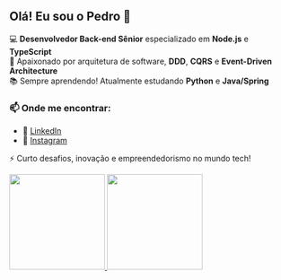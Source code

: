 ## Olá! Eu sou o Pedro 👋  

💻 **Desenvolvedor Back-end Sênior** especializado em **Node.js** e **TypeScript**  
🚀 Apaixonado por arquitetura de software, **DDD**, **CQRS** e **Event-Driven Architecture**  
📚 Sempre aprendendo! Atualmente estudando **Python** e **Java/Spring** <!-- **Solidity**, **Ruby on Rails** e **C++ para Game Engines**  -->
<!-- 🔗 Compartilho conhecimento sobre tecnologia no meu canal do YouTube  -->

### 📫 Onde me encontrar:  
- 💼 [LinkedIn](https://www.linkedin.com/in/eupedrosantana)  
- 📂 [Instagram](https://instagram.com/psta.xgh/)
<!-- - 🎥 [YouTube](https://www.youtube.com/seu-canal)  -->

⚡ Curto desafios, inovação e empreendedorismo no mundo tech!  



<!-- ### Olá! 👋 Eu sou o Pedro

Sou um desenvolvedor full stack com ampla experiência em diversas tecnologias. Ao longo do tempo, adquiri habilidades avançadas em várias áreas da programação. Algumas das minhas competências incluem:

- HTML5, CSS3, JavaScript Vanila, Node.js, TypeScript, Express, AdonisJS, NestJS, TypeORM, Vue, React.

**Gerenciamento de bancos de dados:**
- PostgreSQL, MySQL, MongoDB.

**Outras competências:**
- Docker
- Git e Controle de Versão de Codigo
- Cloud and Cloud Computing com AWS (EC2, ECR, ECS, S3, Lambda, Secrets Manager)
- Microservices, Clean code, SOLID, Design patterns
- Messageria com RabbitMQ
- Programação Assíncrona
- Integração com API

Meu compromisso com o aprendizado contínuo, continua firme, e estou sempre buscando conhecimento em novas tecnologias e aprimorando minhas habilidades.

Seja bem-vindo ao meu perfil do GitHub, onde você pode encontrar projetos e contribuições relacionadas a diversas áreas da programação. Fique à vontade para explorar meu trabalho e entrar em contato se tiver alguma pergunta ou oportunidade de colaboração.

Vamos continuar evoluindo juntos! 🚀 -->


<a href="https://pedro2s.github.io/">
<img height=170em src="https://github-readme-stats.vercel.app/api?username=pedro2s&count_private=true&include_all_commits=true&show_icons=true&theme=transparent" >
<img height=170em src="https://github-readme-stats.vercel.app/api/top-langs?username=pedro2s&layout=compact&theme=transparent&langs_count=6" >  

<!-- <div>
  <img src="https://cr-skills-chart-widget.azurewebsites.net/api/api?username=pedrosantana-dev&skills=html,css,scss,javascript,typescript,vue,c" width="100%" />
</div>
-->

<!-- <div>  
  
  ![Snake animation](https://github.com/pedro2s/pedro2s/blob/output/github-contribution-grid-snake.svg)  
  
</div> -->


